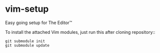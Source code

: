 vim-setup
=========

Easy going setup for The Editor™


To install the attached Vim modules, just run this after cloning repository::

    git submodule init
    git submodule update
